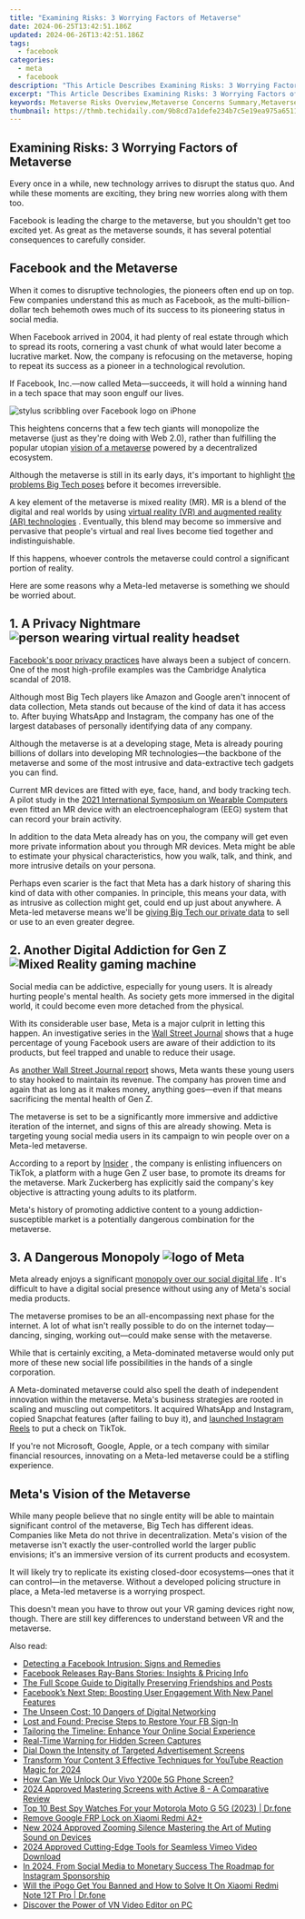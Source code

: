 ```yaml
---
title: "Examining Risks: 3 Worrying Factors of Metaverse"
date: 2024-06-25T13:42:51.186Z
updated: 2024-06-26T13:42:51.186Z
tags:
  - facebook
categories:
  - meta
  - facebook
description: "This Article Describes Examining Risks: 3 Worrying Factors of Metaverse"
excerpt: "This Article Describes Examining Risks: 3 Worrying Factors of Metaverse"
keywords: Metaverse Risks Overview,Metaverse Concerns Summary,Metaverse Potential Dangers,Metaverse Vulnerability Points,Exploring Metaverse Issues,Metaverse Hazards Analysis,Key Factors in Metaverse Risks
thumbnail: https://thmb.techidaily.com/9b8cd7a1defe234b7c5e19ea975a65111eb68a7f947172e793fdb9bfe98621fe.jpg
---
```


## Examining Risks: 3 Worrying Factors of Metaverse

 Every once in a while, new technology arrives to disrupt the status quo. And while these moments are exciting, they bring new worries along with them too.

 Facebook is leading the charge to the metaverse, but you shouldn't get too excited yet. As great as the metaverse sounds, it has several potential consequences to carefully consider.

## Facebook and the Metaverse

 When it comes to disruptive technologies, the pioneers often end up on top. Few companies understand this as much as Facebook, as the multi-billion-dollar tech behemoth owes much of its success to its pioneering status in social media.

 When Facebook arrived in 2004, it had plenty of real estate through which to spread its roots, cornering a vast chunk of what would later become a lucrative market. Now, the company is refocusing on the metaverse, hoping to repeat its success as a pioneer in a technological revolution.

 If Facebook, Inc.—now called Meta—succeeds, it will hold a winning hand in a tech space that may soon engulf our lives.

![stylus scribbling over Facebook logo on iPhone](https://static1.makeuseofimages.com/wordpress/wp-content/uploads/2021/11/pexels-thought-catalog-2228555.jpg)

 This heightens concerns that a few tech giants will monopolize the metaverse (just as they're doing with Web 2.0), rather than fulfilling the popular utopian [vision of a metaverse](https://www.makeuseof.com/what-is-the-metaverse/) powered by a decentralized ecosystem.

 Although the metaverse is still in its early days, it's important to highlight [the problems Big Tech poses](https://www.makeuseof.com/what-is-big-tech-and-why-is-the-government-trying-to-break-it-up-/) before it becomes irreversible.

 A key element of the metaverse is mixed reality (MR). MR is a blend of the digital and real worlds by using [virtual reality (VR) and augmented reality (AR) technologies](https://www.makeuseof.com/tag/augmented-vs-virtual-reality-whats-difference/) . Eventually, this blend may become so immersive and pervasive that people's virtual and real lives become tied together and indistinguishable.

 If this happens, whoever controls the metaverse could control a significant portion of reality.

 Here are some reasons why a Meta-led metaverse is something we should be worried about.

## 1\. A Privacy Nightmare ![person wearing virtual reality headset](https://static1.makeuseofimages.com/wordpress/wp-content/uploads/2021/11/pexels-eren-li-7241655.jpg)

[Facebook's poor privacy practices](http://www.makeuseof.com/tag/facebook-security-privacy-nightmare/) have always been a subject of concern. One of the most high-profile examples was the Cambridge Analytica scandal of 2018.

 Although most Big Tech players like Amazon and Google aren't innocent of data collection, Meta stands out because of the kind of data it has access to. After buying WhatsApp and Instagram, the company has one of the largest databases of personally identifying data of any company.

 Although the metaverse is at a developing stage, Meta is already pouring billions of dollars into developing MR technologies—the backbone of the metaverse and some of the most intrusive and data-extractive tech gadgets you can find.

 Current MR devices are fitted with eye, face, hand, and body tracking tech. A pilot study in the [2021 International Symposium on Wearable Computers](https://dl.acm.org/doi/10.1145/3460421.3480420) even fitted an MR device with an electroencephalogram (EEG) system that can record your brain activity.

 In addition to the data Meta already has on you, the company will get even more private information about you through MR devices. Meta might be able to estimate your physical characteristics, how you walk, talk, and think, and more intrusive details on your persona.

 Perhaps even scarier is the fact that Meta has a dark history of sharing this kind of data with other companies. In principle, this means your data, with as intrusive as collection might get, could end up just about anywhere. A Meta-led metaverse means we'll be [giving Big Tech our private data](https://www.makeuseof.com/what-is-surveillance-capitalism/) to sell or use to an even greater degree.

## 2\. Another Digital Addiction for Gen Z ![Mixed Reality gaming machine](https://static1.makeuseofimages.com/wordpress/wp-content/uploads/2021/11/pexels-tima-miroshnichenko-6498772.jpg)

 Social media can be addictive, especially for young users. It is already hurting people's mental health. As society gets more immersed in the digital world, it could become even more detached from the physical.

 With its considerable user base, Meta is a major culprit in letting this happen. An investigative series in the [Wall Street Journal](https://www.wsj.com/articles/the-facebook-files-11631713039) shows that a huge percentage of young Facebook users are aware of their addiction to its products, but feel trapped and unable to reduce their usage.

 As [another Wall Street Journal report](https://www.wsj.com/articles/facebook-knows-instagram-is-toxic-for-teen-girls-company-documents-show-11631620739) shows, Meta wants these young users to stay hooked to maintain its revenue. The company has proven time and again that as long as it makes money, anything goes—even if that means sacrificing the mental health of Gen Z.

 The metaverse is set to be a significantly more immersive and addictive iteration of the internet, and signs of this are already showing. Meta is targeting young social media users in its campaign to win people over on a Meta-led metaverse.

 According to a report by [Insider](https://www.insider.com/facebook-meta-rebrand-mark-zuckerberg-khaby-lame-tiktok-angryreactions-2021-11) , the company is enlisting influencers on TikTok, a platform with a huge Gen Z user base, to promote its dreams for the metaverse. Mark Zuckerberg has explicitly said the company's key objective is attracting young adults to its platform.

 Meta's history of promoting addictive content to a young addiction-susceptible market is a potentially dangerous combination for the metaverse.

## 3\. A Dangerous Monopoly ![logo of Meta](https://static1.makeuseofimages.com/wordpress/wp-content/uploads/2021/11/logo-of-meta.jpg)

 Meta already enjoys a significant [monopoly over our social digital life](https://www.makeuseof.com/facebook-metaverse-explained/) . It's difficult to have a digital social presence without using any of Meta's social media products.

 The metaverse promises to be an all-encompassing next phase for the internet. A lot of what isn't really possible to do on the internet today—dancing, singing, working out—could make sense with the metaverse.

 While that is certainly exciting, a Meta-dominated metaverse would only put more of these new social life possibilities in the hands of a single corporation.

 A Meta-dominated metaverse could also spell the death of independent innovation within the metaverse. Meta's business strategies are rooted in scaling and muscling out competitors. It acquired WhatsApp and Instagram, copied Snapchat features (after failing to buy it), and [launched Instagram Reels](https://www.makeuseof.com/tag/what-is-instagram-reels/) to put a check on TikTok.

 If you're not Microsoft, Google, Apple, or a tech company with similar financial resources, innovating on a Meta-led metaverse could be a stifling experience.

## Meta's Vision of the Metaverse

 While many people believe that no single entity will be able to maintain significant control of the metaverse, Big Tech has different ideas. Companies like Meta do not thrive in decentralization. Meta's vision of the metaverse isn't exactly the user-controlled world the larger public envisions; it's an immersive version of its current products and ecosystem.

 It will likely try to replicate its existing closed-door ecosystems—ones that it can control—in the metaverse. Without a developed policing structure in place, a Meta-led metaverse is a worrying prospect.

 This doesn't mean you have to throw out your VR gaming devices right now, though. There are still key differences to understand between VR and the metaverse.


<ins class="adsbygoogle"
     style="display:block"
     data-ad-format="autorelaxed"
     data-ad-client="ca-pub-7571918770474297"
     data-ad-slot="1223367746"></ins>



<ins class="adsbygoogle"
     style="display:block"
     data-ad-client="ca-pub-7571918770474297"
     data-ad-slot="8358498916"
     data-ad-format="auto"
     data-full-width-responsive="true"></ins>

<span class="atpl-alsoreadstyle">Also read:</span>
<div><ul>
<li><a href="https://facebook.techidaily.com/detecting-a-facebook-intrusion-signs-and-remedies/"><u>Detecting a Facebook Intrusion: Signs and Remedies</u></a></li>
<li><a href="https://facebook.techidaily.com/facebook-releases-ray-bans-stories-insights-and-pricing-info/"><u>Facebook Releases Ray-Bans Stories: Insights & Pricing Info</u></a></li>
<li><a href="https://facebook.techidaily.com/the-full-scope-guide-to-digitally-preserving-friendships-and-posts/"><u>The Full Scope Guide to Digitally Preserving Friendships and Posts</u></a></li>
<li><a href="https://facebook.techidaily.com/facebooks-next-step-boosting-user-engagement-with-new-panel-features/"><u>Facebook’s Next Step: Boosting User Engagement With New Panel Features</u></a></li>
<li><a href="https://facebook.techidaily.com/the-unseen-cost-10-dangers-of-digital-networking/"><u>The Unseen Cost: 10 Dangers of Digital Networking</u></a></li>
<li><a href="https://facebook.techidaily.com/lost-and-found-precise-steps-to-restore-your-fb-sign-in/"><u>Lost and Found: Precise Steps to Restore Your FB Sign-In</u></a></li>
<li><a href="https://facebook.techidaily.com/tailoring-the-timeline-enhance-your-online-social-experience/"><u>Tailoring the Timeline: Enhance Your Online Social Experience</u></a></li>
<li><a href="https://facebook.techidaily.com/real-time-warning-for-hidden-screen-captures/"><u>Real-Time Warning for Hidden Screen Captures</u></a></li>
<li><a href="https://facebook.techidaily.com/dial-down-the-intensity-of-targeted-advertisement-screens/"><u>Dial Down the Intensity of Targeted Advertisement Screens</u></a></li>
<li><a href="https://facebook-video-share.techidaily.com/transform-your-content-3-effective-techniques-for-youtube-reaction-magic-for-2024/"><u>Transform Your Content  3 Effective Techniques for YouTube Reaction Magic for 2024</u></a></li>
<li><a href="https://unlock-android.techidaily.com/how-can-we-unlock-our-vivo-y200e-5g-phone-screen-by-drfone-android/"><u>How Can We Unlock Our Vivo Y200e 5G Phone Screen?</u></a></li>
<li><a href="https://desktop-recording.techidaily.com/2024-approved-mastering-screens-with-active-8-a-comparative-review/"><u>2024 Approved  Mastering Screens with Active 8 - A Comparative Review</u></a></li>
<li><a href="https://android-location-track.techidaily.com/top-10-best-spy-watches-for-your-motorola-moto-g-5g-2023-drfone-by-drfone-virtual-android/"><u>Top 10 Best Spy Watches For your Motorola Moto G 5G (2023) | Dr.fone</u></a></li>
<li><a href="https://techidaily.com/remove-google-frp-lock-on-xiaomi-redmi-a2plus-by-drfone-android-unlock-remove-google-frp/"><u>Remove Google FRP Lock on Xiaomi Redmi A2+</u></a></li>
<li><a href="https://voice-adjusting.techidaily.com/new-2024-approved-zooming-silence-mastering-the-art-of-muting-sound-on-devices/"><u>New 2024 Approved Zooming Silence Mastering the Art of Muting Sound on Devices</u></a></li>
<li><a href="https://vimeo-videos.techidaily.com/2024-approved-cutting-edge-tools-for-seamless-vimeo-video-download/"><u>2024 Approved  Cutting-Edge Tools for Seamless Vimeo Video Download</u></a></li>
<li><a href="https://instagram-videos.techidaily.com/in-2024-from-social-media-to-monetary-success-the-roadmap-for-instagram-sponsorship/"><u>In 2024, From Social Media to Monetary Success  The Roadmap for Instagram Sponsorship</u></a></li>
<li><a href="https://fake-location.techidaily.com/will-the-ipogo-get-you-banned-and-how-to-solve-it-on-xiaomi-redmi-note-12t-pro-drfone-by-drfone-virtual-android/"><u>Will the iPogo Get You Banned and How to Solve It On Xiaomi Redmi Note 12T Pro | Dr.fone</u></a></li>
<li><a href="https://ai-vdieo-software.techidaily.com/discover-the-power-of-vn-video-editor-on-pc/"><u>Discover the Power of VN Video Editor on PC</u></a></li>
</ul></div>
